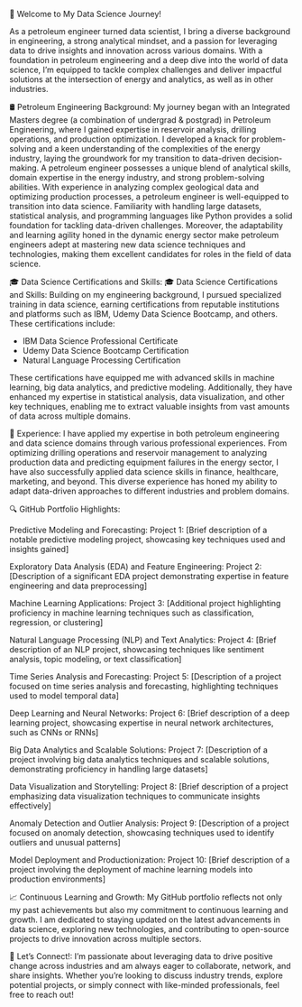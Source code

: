 🚀 Welcome to My Data Science Journey!

As a petroleum engineer turned data scientist, I bring a diverse background in engineering, a strong analytical mindset, and a passion for leveraging data to drive insights and innovation across various domains. With a foundation in petroleum engineering and a deep dive into the world of data science, I’m equipped to tackle complex challenges and deliver impactful solutions at the intersection of energy and analytics, as well as in other industries.

🛢️ Petroleum Engineering Background:
My journey began with an Integrated Masters degree (a combination of undergrad & postgrad) in Petroleum Engineering, where I gained expertise in reservoir analysis, drilling operations, and production optimization. I developed a knack for problem-solving and a keen understanding of the complexities of the energy industry, laying the groundwork for my transition to data-driven decision-making. 
A petroleum engineer possesses a unique blend of analytical skills, domain expertise in the energy industry, and strong problem-solving abilities. With experience in analyzing complex geological data and optimizing production processes, a petroleum engineer is well-equipped to transition into data science. Familiarity with handling large datasets, statistical analysis, and programming languages like Python provides a solid foundation for tackling data-driven challenges. Moreover, the adaptability and learning agility honed in the dynamic energy sector make petroleum engineers adept at mastering new data science techniques and technologies, making them excellent candidates for roles in the field of data science.

🎓 Data Science Certifications and Skills:
🎓 Data Science Certifications and Skills:
Building on my engineering background, I pursued specialized training in data science, earning certifications from reputable institutions and platforms such as IBM, Udemy Data Science Bootcamp, and others. These certifications include:

- IBM Data Science Professional Certificate
- Udemy Data Science Bootcamp Certification
- Natural Language Processing Certification 

These certifications have equipped me with advanced skills in machine learning, big data analytics, and predictive modeling. Additionally, they have enhanced my expertise in statistical analysis, data visualization, and other key techniques, enabling me to extract valuable insights from vast amounts of data across multiple domains.


💼 Experience:
I have applied my expertise in both petroleum engineering and data science domains through various professional experiences. From optimizing drilling operations and reservoir management to analyzing production data and predicting equipment failures in the energy sector, I have also successfully applied data science skills in finance, healthcare, marketing, and beyond. This diverse experience has honed my ability to adapt data-driven approaches to different industries and problem domains.

🔍 GitHub Portfolio Highlights:

Predictive Modeling and Forecasting:
Project 1: [Brief description of a notable predictive modeling project, showcasing key techniques used and insights gained]

Exploratory Data Analysis (EDA) and Feature Engineering:
Project 2: [Description of a significant EDA project demonstrating expertise in feature engineering and data preprocessing]

Machine Learning Applications:
Project 3: [Additional project highlighting proficiency in machine learning techniques such as classification, regression, or clustering]

Natural Language Processing (NLP) and Text Analytics:
Project 4: [Brief description of an NLP project, showcasing techniques like sentiment analysis, topic modeling, or text classification]

Time Series Analysis and Forecasting:
Project 5: [Description of a project focused on time series analysis and forecasting, highlighting techniques used to model temporal data]

Deep Learning and Neural Networks:
Project 6: [Brief description of a deep learning project, showcasing expertise in neural network architectures, such as CNNs or RNNs]

Big Data Analytics and Scalable Solutions:
Project 7: [Description of a project involving big data analytics techniques and scalable solutions, demonstrating proficiency in handling large datasets]

Data Visualization and Storytelling:
Project 8: [Brief description of a project emphasizing data visualization techniques to communicate insights effectively]

Anomaly Detection and Outlier Analysis:
Project 9: [Description of a project focused on anomaly detection, showcasing techniques used to identify outliers and unusual patterns]

Model Deployment and Productionization:
Project 10: [Brief description of a project involving the deployment of machine learning models into production environments]

📈 Continuous Learning and Growth:
My GitHub portfolio reflects not only my past achievements but also my commitment to continuous learning and growth. I am dedicated to staying updated on the latest advancements in data science, exploring new technologies, and contributing to open-source projects to drive innovation across multiple sectors.

🤝 Let’s Connect!:
I’m passionate about leveraging data to drive positive change across industries and am always eager to collaborate, network, and share insights. Whether you’re looking to discuss industry trends, explore potential projects, or simply connect with like-minded professionals, feel free to reach out!





